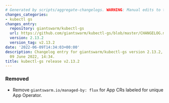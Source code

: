```yaml
---
# Generated by scripts/aggregate-changelogs. WARNING: Manual edits to this files will be overwritten.
changes_categories:
- kubectl gs
changes_entry:
  repository: giantswarm/kubectl-gs
  url: https://github.com/giantswarm/kubectl-gs/blob/master/CHANGELOG.md#2132---2022-06-09
  version: 2.13.2
  version_tag: v2.13.2
date: '2022-06-09T14:34:03+00:00'
description: Changelog entry for giantswarm/kubectl-gs version 2.13.2, published on
  09 June 2022, 14:34.
title: kubectl-gs release v2.13.2
---
```


### Removed
- Remove `giantswarm.io/managed-by: flux` for App CRs labeled for unique App Operator.
